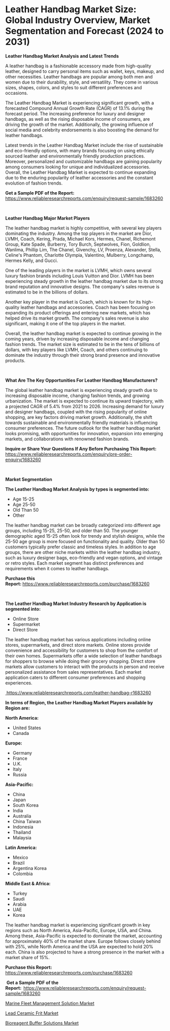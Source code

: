 <p><h1>Leather Handbag Market Size: Global Industry Overview, Market Segmentation and Forecast (2024 to 2031)</h1></p><p><strong>Leather Handbag Market Analysis and Latest Trends</strong></p>
<p><p>A leather handbag is a fashionable accessory made from high-quality leather, designed to carry personal items such as wallet, keys, makeup, and other necessities. Leather handbags are popular among both men and women due to their durability, style, and versatility. They come in various sizes, shapes, colors, and styles to suit different preferences and occasions.</p><p>The Leather Handbag Market is experiencing significant growth, with a forecasted Compound Annual Growth Rate (CAGR) of 13.1% during the forecast period. The increasing preference for luxury and designer handbags, as well as the rising disposable income of consumers, are driving the growth of the market. Additionally, the growing influence of social media and celebrity endorsements is also boosting the demand for leather handbags.</p><p>Latest trends in the Leather Handbag Market include the rise of sustainable and eco-friendly options, with many brands focusing on using ethically sourced leather and environmentally friendly production practices. Moreover, personalized and customizable handbags are gaining popularity among consumers looking for unique and individualized accessories. Overall, the Leather Handbag Market is expected to continue expanding due to the enduring popularity of leather accessories and the constant evolution of fashion trends.</p></p>
<p><strong>Get a Sample PDF of the Report:&nbsp;</strong> <a href="https://www.reliableresearchreports.com/enquiry/request-sample/1683260">https://www.reliableresearchreports.com/enquiry/request-sample/1683260</a></p>
<p>&nbsp;</p>
<p><strong>Leather Handbag Major Market Players</strong></p>
<p><p>The leather handbag market is highly competitive, with several key players dominating the industry. Among the top players in the market are Dior, LVMH, Coach, Kering, Prada, Michael Kors, Hermes, Chanel, Richemont Group, Kate Spade, Burberry, Tory Burch, Septwolves, Fion, Goldlion, Wanlima, Phillip Lim, The Chanel, Givenchy, LV, Proenza, Alexander, Stella, Celine's Phantom, Charlotte Olympia, Valentino, Mulberry, Longchamp, Hermes Kelly, and Gucci.</p><p>One of the leading players in the market is LVMH, which owns several luxury fashion brands including Louis Vuitton and Dior. LVMH has been experiencing steady growth in the leather handbag market due to its strong brand reputation and innovative designs. The company's sales revenue is estimated to be in the billions of dollars.</p><p>Another key player in the market is Coach, which is known for its high-quality leather handbags and accessories. Coach has been focusing on expanding its product offerings and entering new markets, which has helped drive its market growth. The company's sales revenue is also significant, making it one of the top players in the market.</p><p>Overall, the leather handbag market is expected to continue growing in the coming years, driven by increasing disposable income and changing fashion trends. The market size is estimated to be in the tens of billions of dollars, with key players like LVMH, Coach, and others continuing to dominate the industry through their strong brand presence and innovative products.</p></p>
<p>&nbsp;</p>
<p><strong>What Are The Key Opportunities For Leather Handbag Manufacturers?</strong></p>
<p><p>The global leather handbag market is experiencing steady growth due to increasing disposable income, changing fashion trends, and growing urbanization. The market is expected to continue its upward trajectory, with a projected CAGR of 5.4% from 2021 to 2026. Increasing demand for luxury and designer handbags, coupled with the rising popularity of online shopping, are key factors driving market growth. Additionally, the shift towards sustainable and environmentally friendly materials is influencing consumer preferences. The future outlook for the leather handbag market looks promising, with opportunities for innovation, expansion into emerging markets, and collaborations with renowned fashion brands.</p></p>
<p><strong>Inquire or Share Your Questions If Any Before Purchasing This Report:</strong> <a href="https://www.reliableresearchreports.com/enquiry/pre-order-enquiry/1683260">https://www.reliableresearchreports.com/enquiry/pre-order-enquiry/1683260</a></p>
<p>&nbsp;</p>
<p><strong>Market Segmentation</strong></p>
<p><strong>The Leather Handbag Market Analysis by types is segmented into:</strong></p>
<p><ul><li>Age 15-25</li><li>Age 25-50</li><li>Old Than 50</li><li>Other</li></ul></p>
<p><p>The leather handbag market can be broadly categorized into different age groups, including 15-25, 25-50, and older than 50. The younger demographic aged 15-25 often look for trendy and stylish designs, while the 25-50 age group is more focused on functionality and quality. Older than 50 customers typically prefer classic and timeless styles. In addition to age groups, there are other niche markets within the leather handbag industry, such as luxury designer bags, eco-friendly and vegan options, and vintage or retro styles. Each market segment has distinct preferences and requirements when it comes to leather handbags.</p></p>
<p><strong>Purchase this Report:&nbsp;</strong><a href="https://www.reliableresearchreports.com/purchase/1683260">https://www.reliableresearchreports.com/purchase/1683260</a></p>
<p>&nbsp;</p>
<p><strong>The Leather Handbag Market Industry Research by Application is segmented into:</strong></p>
<p><ul><li>Online Store</li><li>Supermarket</li><li>Direct Store</li></ul></p>
<p><p>The leather handbag market has various applications including online stores, supermarkets, and direct store markets. Online stores provide convenience and accessibility for customers to shop from the comfort of their own homes. Supermarkets offer a wide selection of leather handbags for shoppers to browse while doing their grocery shopping. Direct store markets allow customers to interact with the products in person and receive personalized assistance from sales representatives. Each market application caters to different consumer preferences and shopping experiences.</p></p>
<p><a href="https://www.reliableresearchreports.com/leather-handbag-r1683260">&nbsp;https://www.reliableresearchreports.com/leather-handbag-r1683260</a></p>
<p><strong>In terms of Region, the Leather Handbag Market Players available by Region are:</strong></p>
<p>
    <p> <strong> North America: </strong>
        <ul>
            <li>United States</li>
            <li>Canada</li>
        </ul>
        </p> 
    <p> <strong> Europe: </strong>
        <ul>
            <li>Germany</li>
            <li>France</li>
            <li>U.K.</li>
            <li>Italy</li>
            <li>Russia</li>
        </ul>
        </p> 
    <p> <strong> Asia-Pacific: </strong>
        <ul>
            <li>China</li>
            <li>Japan</li>
            <li>South Korea</li>
            <li>India</li>
            <li>Australia</li>
            <li>China Taiwan</li>
            <li>Indonesia</li>
            <li>Thailand</li>
            <li>Malaysia</li>
        </ul>
        </p> 
    <p> <strong> Latin America: </strong>
        <ul>
            <li>Mexico</li>
            <li>Brazil</li>
            <li>Argentina Korea</li>
            <li>Colombia</li>
        </ul>
        </p> 
    <p> <strong> Middle East & Africa: </strong>
        <ul>
            <li>Turkey</li>
            <li>Saudi</li>
            <li>Arabia</li>
            <li>UAE</li>
            <li>Korea</li>
        </ul>
    </p>
    </p>
<p><p>The leather handbag market is experiencing significant growth in key regions such as North America, Asia-Pacific, Europe, USA, and China. Among these, Asia-Pacific is expected to dominate the market, accounting for approximately 40% of the market share. Europe follows closely behind with 25%, while North America and the USA are expected to hold 20% each. China is also projected to have a strong presence in the market with a market share of 15%.</p></p>
<p><strong>Purchase this Report: </strong><a href="https://www.reliableresearchreports.com/purchase/1683260">https://www.reliableresearchreports.com/purchase/1683260</a></p>
<p>&nbsp;<strong>Get a Sample PDF of the Report:&nbsp;&nbsp;</strong><a href="https://www.reliableresearchreports.com/enquiry/request-sample/1683260">https://www.reliableresearchreports.com/enquiry/request-sample/1683260</a></p>
<p><strong></strong></p>
<p><p><a href="https://issuu.com/reportprime-2/docs/marine-fleet-management-solution-market-size-2030.">Marine Fleet Management Solution Market</a></p><p><a href="https://github.com/marthawweekle/Market-Research-Report-List-2/blob/main/lead-ceramic-frit-market.md">Lead Ceramic Frit Market</a></p><p><a href="https://github.com/SheilaBruen2023/Market-Research-Report-List-2/blob/main/bioreagent-buffer-solutions-market.md">Bioreagent Buffer Solutions Market</a></p></p>